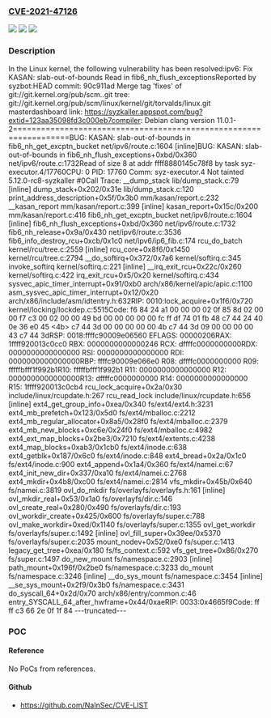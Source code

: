 ### [CVE-2021-47126](https://cve.mitre.org/cgi-bin/cvename.cgi?name=CVE-2021-47126)
![](https://img.shields.io/static/v1?label=Product&message=Linux&color=blue)
![](https://img.shields.io/static/v1?label=Version&message=f88d8ea67fbd%3C%207ba7fa78a92d%20&color=brighgreen)
![](https://img.shields.io/static/v1?label=Vulnerability&message=n%2Fa&color=brighgreen)

### Description

In the Linux kernel, the following vulnerability has been resolved:ipv6: Fix KASAN: slab-out-of-bounds Read in fib6_nh_flush_exceptionsReported by syzbot:HEAD commit:    90c911ad Merge tag 'fixes' of git://git.kernel.org/pub/scm..git tree:       git://git.kernel.org/pub/scm/linux/kernel/git/torvalds/linux.git masterdashboard link: https://syzkaller.appspot.com/bug?extid=123aa35098fd3c000eb7compiler:       Debian clang version 11.0.1-2==================================================================BUG: KASAN: slab-out-of-bounds in fib6_nh_get_excptn_bucket net/ipv6/route.c:1604 [inline]BUG: KASAN: slab-out-of-bounds in fib6_nh_flush_exceptions+0xbd/0x360 net/ipv6/route.c:1732Read of size 8 at addr ffff8880145c78f8 by task syz-executor.4/17760CPU: 0 PID: 17760 Comm: syz-executor.4 Not tainted 5.12.0-rc8-syzkaller #0Call Trace: <IRQ> __dump_stack lib/dump_stack.c:79 [inline] dump_stack+0x202/0x31e lib/dump_stack.c:120 print_address_description+0x5f/0x3b0 mm/kasan/report.c:232 __kasan_report mm/kasan/report.c:399 [inline] kasan_report+0x15c/0x200 mm/kasan/report.c:416 fib6_nh_get_excptn_bucket net/ipv6/route.c:1604 [inline] fib6_nh_flush_exceptions+0xbd/0x360 net/ipv6/route.c:1732 fib6_nh_release+0x9a/0x430 net/ipv6/route.c:3536 fib6_info_destroy_rcu+0xcb/0x1c0 net/ipv6/ip6_fib.c:174 rcu_do_batch kernel/rcu/tree.c:2559 [inline] rcu_core+0x8f6/0x1450 kernel/rcu/tree.c:2794 __do_softirq+0x372/0x7a6 kernel/softirq.c:345 invoke_softirq kernel/softirq.c:221 [inline] __irq_exit_rcu+0x22c/0x260 kernel/softirq.c:422 irq_exit_rcu+0x5/0x20 kernel/softirq.c:434 sysvec_apic_timer_interrupt+0x91/0xb0 arch/x86/kernel/apic/apic.c:1100 </IRQ> asm_sysvec_apic_timer_interrupt+0x12/0x20 arch/x86/include/asm/idtentry.h:632RIP: 0010:lock_acquire+0x1f6/0x720 kernel/locking/lockdep.c:5515Code: f6 84 24 a1 00 00 00 02 0f 85 8d 02 00 00 f7 c3 00 02 00 00 49 bd 00 00 00 00 00 fc ff df 74 01 fb 48 c7 44 24 40 0e 36 e0 45 <4b> c7 44 3d 00 00 00 00 00 4b c7 44 3d 09 00 00 00 00 43 c7 44 3dRSP: 0018:ffffc90009e06560 EFLAGS: 00000206RAX: 1ffff920013c0cc0 RBX: 0000000000000246 RCX: dffffc0000000000RDX: 0000000000000000 RSI: 0000000000000000 RDI: 0000000000000000RBP: ffffc90009e066e0 R08: dffffc0000000000 R09: fffffbfff1f992b1R10: fffffbfff1f992b1 R11: 0000000000000000 R12: 0000000000000000R13: dffffc0000000000 R14: 0000000000000000 R15: 1ffff920013c0cb4 rcu_lock_acquire+0x2a/0x30 include/linux/rcupdate.h:267 rcu_read_lock include/linux/rcupdate.h:656 [inline] ext4_get_group_info+0xea/0x340 fs/ext4/ext4.h:3231 ext4_mb_prefetch+0x123/0x5d0 fs/ext4/mballoc.c:2212 ext4_mb_regular_allocator+0x8a5/0x28f0 fs/ext4/mballoc.c:2379 ext4_mb_new_blocks+0xc6e/0x24f0 fs/ext4/mballoc.c:4982 ext4_ext_map_blocks+0x2be3/0x7210 fs/ext4/extents.c:4238 ext4_map_blocks+0xab3/0x1cb0 fs/ext4/inode.c:638 ext4_getblk+0x187/0x6c0 fs/ext4/inode.c:848 ext4_bread+0x2a/0x1c0 fs/ext4/inode.c:900 ext4_append+0x1a4/0x360 fs/ext4/namei.c:67 ext4_init_new_dir+0x337/0xa10 fs/ext4/namei.c:2768 ext4_mkdir+0x4b8/0xc00 fs/ext4/namei.c:2814 vfs_mkdir+0x45b/0x640 fs/namei.c:3819 ovl_do_mkdir fs/overlayfs/overlayfs.h:161 [inline] ovl_mkdir_real+0x53/0x1a0 fs/overlayfs/dir.c:146 ovl_create_real+0x280/0x490 fs/overlayfs/dir.c:193 ovl_workdir_create+0x425/0x600 fs/overlayfs/super.c:788 ovl_make_workdir+0xed/0x1140 fs/overlayfs/super.c:1355 ovl_get_workdir fs/overlayfs/super.c:1492 [inline] ovl_fill_super+0x39ee/0x5370 fs/overlayfs/super.c:2035 mount_nodev+0x52/0xe0 fs/super.c:1413 legacy_get_tree+0xea/0x180 fs/fs_context.c:592 vfs_get_tree+0x86/0x270 fs/super.c:1497 do_new_mount fs/namespace.c:2903 [inline] path_mount+0x196f/0x2be0 fs/namespace.c:3233 do_mount fs/namespace.c:3246 [inline] __do_sys_mount fs/namespace.c:3454 [inline] __se_sys_mount+0x2f9/0x3b0 fs/namespace.c:3431 do_syscall_64+0x2d/0x70 arch/x86/entry/common.c:46 entry_SYSCALL_64_after_hwframe+0x44/0xaeRIP: 0033:0x4665f9Code: ff ff c3 66 2e 0f 1f 84 ---truncated---

### POC

#### Reference
No PoCs from references.

#### Github
- https://github.com/NaInSec/CVE-LIST

